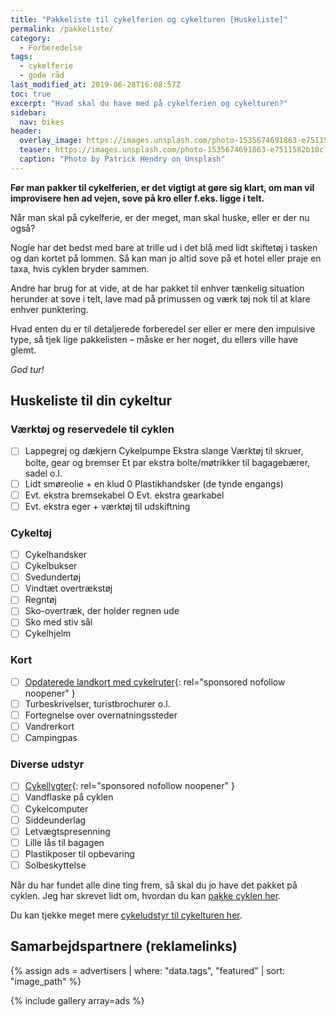 ```yaml
---
title: "Pakkeliste til cykelferien og cykelturen [Huskeliste]"
permalink: /pakkeliste/
category:
  - Forberedelse
tags:
  - cykelferie
  - gode råd
last_modified_at: 2019-06-28T16:08:57Z
toc: true
excerpt: "Hvad skal du have med på cykelferien og cykelturen?"
sidebar:
  nav: bikes
header:
  overlay_image: https://images.unsplash.com/photo-1535674691863-e7511582b10c?ixlib=rb-1.2.1&ixid=eyJhcHBfaWQiOjEyMDd9&auto=format&fit=crop&h=630&w=1200&q=80
  teaser: https://images.unsplash.com/photo-1535674691863-e7511582b10c?ixlib=rb-1.2.1&ixid=eyJhcHBfaWQiOjEyMDd9&auto=format&fit=crop&h=300&w=400&q=60
  caption: "Photo by Patrick Hendry on Unsplash"
---
```


**Før man pakker til cykelferien, er det vigtigt at gøre sig klart, om man vil improvisere hen ad vejen, sove på kro eller f.eks. ligge i telt.**

Når man skal på cykelferie, er der meget, man skal huske, eller er der nu også? 

Nogle har det bedst med bare at trille ud i det blå med lidt skiftetøj i tasken og dan kortet på lommen. Så kan man jo altid sove på et hotel eller praje en taxa, hvis cyklen bryder sammen. 

Andre har brug for at vide, at de har pakket til enhver tænkelig situation herunder at sove i telt, lave mad på primussen og værk tøj nok til at klare enhver punktering. 

Hvad enten du er til detaljerede forberedel ser eller er mere den impulsive type, så tjek lige pakkelisten – måske er her noget, du ellers ville have glemt.

_God tur!_

## Huskeliste til din cykeltur

### Værktøj og reservedele til cyklen

- [ ] Lappegrej og dækjern Cykelpumpe Ekstra slange Værktøj til skruer, bolte, gear og bremser Et par ekstra bolte/møtrikker til bagagebærer, sadel o.l. 
- [ ] Lidt smøreolie + en klud 0 Plastikhandsker (de tynde engangs)
- [ ] Evt. ekstra bremsekabel O Evt. ekstra gearkabel 
- [ ] Evt. ekstra eger + værktøj til udskiftning 

### Cykeltøj

- [ ] Cykelhandsker 
- [ ] Cykelbukser 
- [ ] Svedundertøj
- [ ] Vindtæt overtrækstøj
- [ ] Regntøj
- [ ] Sko-overtræk, der holder regnen ude 
- [ ] Sko med stiv sål 
- [ ] Cykelhjelm

### Kort

- [ ] [Opdaterede landkort med cykelruter](https://www.partner-ads.com/dk/klikbanner.php?partnerid=28187&bannerid=43264&htmlurl=https://www.saxo.com/dk/products/search?query=cykelkort){: rel="sponsored nofollow noopener" }
- [ ] Turbeskrivelser, turistbrochurer o.l.
- [ ] Fortegnelse over overnatningssteder 
- [ ] Vandrerkort
- [ ] Campingpas 

### Diverse udstyr

- [ ] [Cykellygter](https://www.partner-ads.com/dk/klikbanner.php?partnerid=28187&bannerid=43111){: rel="sponsored nofollow noopener" } 
- [ ] Vandflaske på cyklen 
- [ ] Cykelcomputer 
- [ ] Siddeunderlag
- [ ] Letvægtspresenning 
- [ ] Lille lås til bagagen 
- [ ] Plastikposer til opbevaring 
- [ ] Solbeskyttelse 

Når du har fundet alle dine ting frem, så skal du jo have det pakket på cyklen. Jeg har skrevet lidt om, hvordan du kan [pakke cyklen her](/hvordan-pakkes-cyklen/).

Du kan tjekke meget mere [cykeludstyr til cykelturen her](/cykeludstyr/).

## Samarbejdspartnere (reklamelinks)

{% assign ads = advertisers | where: "data.tags", "featured" | sort: "image_path" %}

{% include gallery array=ads %}
